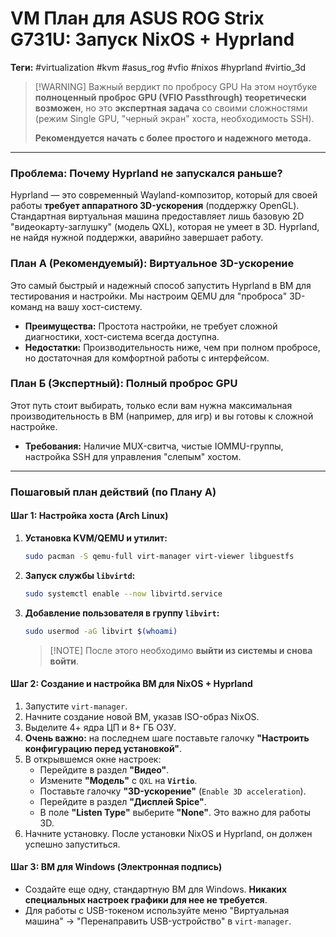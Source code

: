 
# VM План для ASUS ROG Strix G731U: Запуск NixOS + Hyprland

**Теги:** #virtualization #kvm #asus_rog #vfio #nixos #hyprland #virtio_3d

> [!WARNING] Важный вердикт по пробросу GPU
> На этом ноутбуке **полноценный проброс GPU (VFIO Passthrough) теоретически возможен**, но это **экспертная задача** со своими сложностями (режим Single GPU, "черный экран" хоста, необходимость SSH).
>
> **Рекомендуется начать с более простого и надежного метода.**

---

### Проблема: Почему Hyprland не запускался раньше?

Hyprland — это современный Wayland-композитор, который для своей работы **требует аппаратного 3D-ускорения** (поддержку OpenGL). Стандартная виртуальная машина предоставляет лишь базовую 2D "видеокарту-заглушку" (модель QXL), которая не умеет в 3D. Hyprland, не найдя нужной поддержки, аварийно завершает работу.

### План А (Рекомендуемый): Виртуальное 3D-ускорение

Это самый быстрый и надежный способ запустить Hyprland в ВМ для тестирования и настройки. Мы настроим QEMU для "проброса" 3D-команд на вашу хост-систему.

*   **Преимущества:** Простота настройки, не требует сложной диагностики, хост-система всегда доступна.
*   **Недостатки:** Производительность ниже, чем при полном пробросе, но достаточная для комфортной работы с интерфейсом.

### План Б (Экспертный): Полный проброс GPU

Этот путь стоит выбирать, только если вам нужна максимальная производительность в ВМ (например, для игр) и вы готовы к сложной настройке.

*   **Требования:** Наличие MUX-свитча, чистые IOMMU-группы, настройка SSH для управления "слепым" хостом.

---

### Пошаговый план действий (по Плану А)

#### Шаг 1: Настройка хоста (Arch Linux)

1.  **Установка KVM/QEMU и утилит:**
    ```bash
    sudo pacman -S qemu-full virt-manager virt-viewer libguestfs
    ```
2.  **Запуск службы `libvirtd`:**
    ```bash
    sudo systemctl enable --now libvirtd.service
    ```
3.  **Добавление пользователя в группу `libvirt`:**
    ```bash
    sudo usermod -aG libvirt $(whoami)
    ```
    > [!NOTE] После этого необходимо **выйти из системы и снова войти**.

#### Шаг 2: Создание и настройка ВМ для NixOS + Hyprland

1.  Запустите `virt-manager`.
2.  Начните создание новой ВМ, указав ISO-образ NixOS.
3.  Выделите 4+ ядра ЦП и 8+ ГБ ОЗУ.
4.  **Очень важно:** на последнем шаге поставьте галочку **"Настроить конфигурацию перед установкой"**.
5.  В открывшемся окне настроек:
    *   Перейдите в раздел **"Видео"**.
    *   Измените **"Модель"** с `QXL` на **`Virtio`**.
    *   Поставьте галочку **"3D-ускорение"** (`Enable 3D acceleration`).
    *   Перейдите в раздел **"Дисплей Spice"**.
    *   В поле **"Listen Type"** выберите **"None"**. Это важно для работы 3D.
6.  Начните установку. После установки NixOS и Hyprland, он должен успешно запуститься.

#### Шаг 3: ВМ для Windows (Электронная подпись)

*   Создайте еще одну, стандартную ВМ для Windows. **Никаких специальных настроек графики для нее не требуется**.
*   Для работы с USB-токеном используйте меню "Виртуальная машина" -> "Перенаправить USB-устройство" в `virt-manager`.